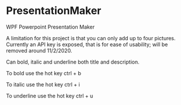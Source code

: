 # PresentationMaker
WPF Powerpoint Presentation Maker

A limitation for this project is that you can only add up to four pictures. Currently an API key is exposed, that is for ease of usability; will be removed around 11/2/2020.

Can bold, italic and underline both title and description.

To bold use the hot key ctrl + b

To italic use the hot key ctrl + i

To underline use the hot key ctrl + u
